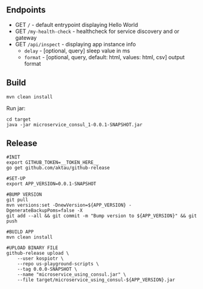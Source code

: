 ## Endpoints

* GET `/` - default entrypoint displaying Hello World
* GET `/my-health-check` - healthcheck for service discovery and or gateway
* GET `/api/inspect` - displaying app instance info
  * `delay` - [optional, query] sleep value in ms
  * `format` - [optional, query, default: html, values: html, csv] output format 

## Build

`mvn clean install`

Run jar:

```
cd target
java -jar microservice_consul_1-0.0.1-SNAPSHOT.jar
```

## Release

```
#INIT
export GITHUB_TOKEN=__TOKEN_HERE__
go get github.com/aktau/github-release

#SET-UP
export APP_VERSION=0.0.1-SNAPSHOT

#BUMP VERSION
git pull
mvn versions:set -DnewVersion=${APP_VERSION} -DgenerateBackupPoms=false -X
git add --all && git commit -m "Bump version to ${APP_VERSION}" && git push

#BUILD APP
mvn clean install

#UPLOAD BINARY FILE
github-release upload \
    --user kospiotr \
    --repo us-playground-scripts \
    --tag 0.0.0-SNAPSHOT \
    --name "microservice_using_consul.jar" \
    --file target/microservice_using_consul-${APP_VERSION}.jar
```
